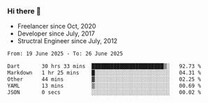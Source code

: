 ### Hi there 👋

- Freelancer since Oct, 2020
- Developer since July, 2017
- Structral Engineer since July, 2012

<!--START_SECTION:waka-->

```txt
From: 19 June 2025 - To: 26 June 2025

Dart       30 hrs 33 mins  ███████████████████████▒░   92.73 %
Markdown   1 hr 25 mins    █░░░░░░░░░░░░░░░░░░░░░░░░   04.31 %
Other      44 mins         ▓░░░░░░░░░░░░░░░░░░░░░░░░   02.25 %
YAML       13 mins         ▒░░░░░░░░░░░░░░░░░░░░░░░░   00.69 %
JSON       0 secs          ░░░░░░░░░░░░░░░░░░░░░░░░░   00.02 %
```

<!--END_SECTION:waka-->

